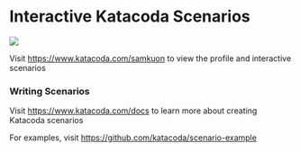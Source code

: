 # Interactive Katacoda Scenarios

[![](http://shields.katacoda.com/katacoda/samkuon/count.svg)](https://www.katacoda.com/samkuon "Get your profile on Katacoda.com")

Visit https://www.katacoda.com/samkuon to view the profile and interactive scenarios

### Writing Scenarios
Visit https://www.katacoda.com/docs to learn more about creating Katacoda scenarios

For examples, visit https://github.com/katacoda/scenario-example

